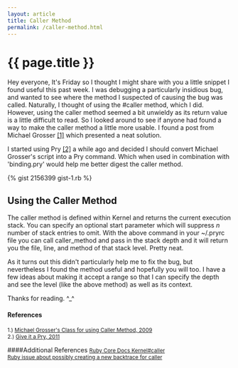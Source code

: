 ```yaml
---
layout: article
title: Caller Method
permalink: /caller-method.html
---
```


# {{ page.title }}

Hey everyone, It's Friday so I thought I might share with you a little snippet I found useful this past week.  I was debugging a particularly insidious bug, and wanted to see where the method I suspected of causing the bug was called.  Naturally, I thought of using the #caller method, which I did.  However, using the caller method seemed a bit unwieldy as its return value is a little difficult to read.  So I looked around to see if anyone had found a way to make the caller method a little more usable.  I found a post from Michael Grosser [[1]](http://grosser.it/2009/07/01/getting-the-caller-method-in-ruby/) which presented a neat solution.

I started using Pry [[2]](http://www.jonathan-jackson.net/give-it-a-pry) a while ago and decided I should convert Michael Grosser's script into a Pry command.  Which when used in combination with 'binding.pry' would help me better digest the caller method.

{% gist 2156399 gist-1.rb %}

## Using the Caller Method

The caller method is defined within Kernel and returns the current execution stack.  You can specify an optional start parameter which will suppress _n_ number of stack entries to omit.  With the above command in your ~/.pryrc file you can call caller_method and pass in the stack depth and it will return you the file, line, and method of that stack level.  Pretty neat.

As it turns out this didn't particularly help me to fix the bug, but nevertheless I found the method useful and hopefully you will too. I have a few ideas about making it accept a range so that I can specify the depth and see the level (like the above method) as well as its context.

Thanks for reading.  ^_^

#### References
<span  style="font-size:12px;">1.) [Michael Grosser's Class for using Caller Method, 2009](http://grosser.it/2009/07/01/getting-the-caller-method-in-ruby/)</span><br/>
<span  style="font-size:12px;">2.) [Give it a Pry, 2011](http://www.jonathan-jackson.net/give-it-a-pry)</span><br/>

####Additional References
<span style="font-size:12px;">[Ruby Core Docs Kernel#caller](http://www.ruby-doc.org/core-1.9.2/Kernel.html#method-i-caller)</span><br/>
<span style="font-size:12px;">[Ruby issue about possibly creating a new backtrace for caller](http://redmine.ruby-lang.org/issues/1906)</span><br/>
